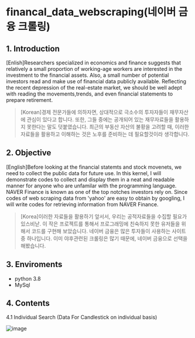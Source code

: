 # financal_data_webscraping(네이버 금융 크롤링)

## 1. Introduction 


[Enlish]Researchers specialized in economics and finance suggests that relatively a small proportion of working-age workers are interested in the investment to the financial assets. Also, a small number of potential investors read and make use of financial data publicly available.
Reflecting the recent depression of the real-estate market,  we should be well adept with reading the movements,trends, and even financial statements to  prepare  retirement.


>[Korean]경제 전문가들에 의하자면, 상대적으로 극소수의 투자자들이 재무자산에 관심이 있다고 합니다. 또한, 그들 중에는 공개되어 있는 재무자료들을 
>활용하지 못한다는 말도 덧붙였습니다. 최근의 부동산 자산의 불황을 고려할 때, 이러한 자료들을 활용하고 이해하는 것은 노후를 준비하는 데
>필요할것이라 생각합니다. 

## 2. Objective

[English]Before looking at the financial statemts and stock movenets, we need to collect the public data for future use. In this kernel, I will demonstrate codes to collect and display them in a neat and readable manner for anyone who are unfamilar with the programming language. NAVER Finance is known as  one of the top notches investors rely on. Since codes of web scraping data from 'yahoo'  are easy to obtain by googling, I will write codes for retrieving information from NAVER Finance.

>[Korea]이러한 자료들을 활용하기 앞서서, 우리는 공적자료들을 수집할 필요가 있스비낟. 이 작은 프로젝트를 통해서 프로그래밍에 친숙하지 
>못한 유저들을 위해서 코드를 구현해 보았습니다. 네이버 금융은 많은 투자들이 사용하는 사이트중 하나입니다. 이미 야후관련된 크롤링은 
>많기 때문에, 네이버 금융으로 선택을 해봤습니다.

## 3. Enviroments 
- python 3.8
- MySql 

## 4. Contents

4.1 Individual Search (Data For Candlestick on individual basis)

![image](https://user-images.githubusercontent.com/53164959/84439507-507ff100-ac73-11ea-863d-a6e2f8444a46.png)


